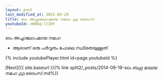 ```yaml
---
layout: post
last_modified_at: 2021-03-29
title: ഓം അച്ചാലോപമായ നമഹ ൧൧ ടൈംസ്
youtubeId: nKRGq-llIHY
---
```

 
 
 ഓം അച്ചാലോപമായ നമഹ 
 
 -  ആരാണ് ഒരു പർവ്വതം പോലെ സ്ഥിരതയുള്ളത് 
 
  
 
  
 
 
 
 
 
 


{% include youtubePlayer.html id=page.youtubeId %}
 
[Next]({{ site.baseurl }}{% link  split2/_posts/2014-09-19-ഓം ബഹു മാലയ നമഹ ൧൧ ടൈംസ്.md%})
 
